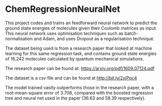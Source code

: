 # ChemRegressionNeuralNet

This project codes and trains an feedforward neural network to predict the ground state energies of molecules given their Coulomb matrices as input. This neural network uses optimisation techniques such as batch-normalisation and Adam, and uses Dropout as a regularisation technique.

The dataset being used is from a research paper that looked at machine learning for this same regression task, and contains ground state energies of 16,242 molecules calculated by quantum mechanical simulations.

The research paper can be found at: https://arxiv.org/pdf/1609.07124.pdf

The dataset is a csv file and can be found at http://bit.ly/2xjPpc4

The model trained vastly outperforms those in the research paper, with a root-mean-square error of 3.708, compared with the boosted regression tree and neural net used in the paper (36.63 and 58.39 respectively).
